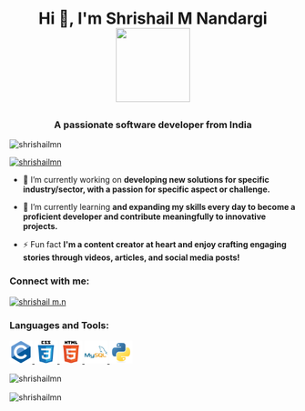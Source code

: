 <h1 align="center">Hi 👋, I'm Shrishail M Nandargi<img src="https://png.pngtree.com/png-clipart/20230914/original/pngtree-free-online-vector-png-image_12145926.png" height="130px" width="130px"></h1>
<h3 align="center">A passionate software developer from India</h3>

<p align="left"> <img src="https://komarev.com/ghpvc/?username=shrishailmn&label=Profile%20views&color=0e75b6&style=flat" alt="shrishailmn" /> </p>

<p align="left"> <a href="https://github.com/ryo-ma/github-profile-trophy"><img src="https://github-profile-trophy.vercel.app/?username=shrishailmn" alt="shrishailmn" /></a> </p>

- 🔭 I’m currently working on **developing new solutions for specific industry/sector, with a passion for specific aspect or challenge.**

- 🌱 I’m currently learning **and expanding my skills every day to become a proficient developer and contribute meaningfully to innovative projects.**

- ⚡ Fun fact **I'm a content creator at heart and enjoy crafting engaging stories through videos, articles, and social media posts!**

<h3 align="left">Connect with me:</h3>
<p align="left">
<a href="www.linkedin.com/in/shrishail-m-n-4b3997270" target="blank"><img align="center" src="https://raw.githubusercontent.com/rahuldkjain/github-profile-readme-generator/master/src/images/icons/Social/linked-in-alt.svg" alt="shrishail m.n" height="30" width="40" /></a>
</p>

<h3 align="left">Languages and Tools:</h3>
<p align="left"> <a href="https://www.cprogramming.com/" target="_blank" rel="noreferrer"> <img src="https://raw.githubusercontent.com/devicons/devicon/master/icons/c/c-original.svg" alt="c" width="40" height="40"/> </a> <a href="https://www.w3schools.com/css/" target="_blank" rel="noreferrer"> <img src="https://raw.githubusercontent.com/devicons/devicon/master/icons/css3/css3-original-wordmark.svg" alt="css3" width="40" height="40"/> </a> <a href="https://www.w3.org/html/" target="_blank" rel="noreferrer"> <img src="https://raw.githubusercontent.com/devicons/devicon/master/icons/html5/html5-original-wordmark.svg" alt="html5" width="40" height="40"/> </a> <a href="https://www.mysql.com/" target="_blank" rel="noreferrer"> <img src="https://raw.githubusercontent.com/devicons/devicon/master/icons/mysql/mysql-original-wordmark.svg" alt="mysql" width="40" height="40"/> </a> <a href="https://www.python.org" target="_blank" rel="noreferrer"> <img src="https://raw.githubusercontent.com/devicons/devicon/master/icons/python/python-original.svg" alt="python" width="40" height="40"/> </a> </p>

<p><img align="center" src="https://github-readme-stats.vercel.app/api/top-langs?username=shrishailmn&show_icons=true&locale=en&layout=compact" alt="shrishailmn" /></p>

<p><img align="center" src="https://github-readme-streak-stats.herokuapp.com/?user=shrishailmn&" alt="shrishailmn" /></p>
